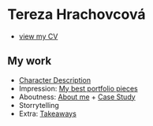 # Tereza Hrachovcová
- [view my CV](04_resume/index.md)
## My work
- [Character Description](01.md/01-character-description.md)
- Impression: [My best portfolio pieces](02_impression.md/index.md)
- Aboutness: [About me](03_aboutness/index.md) + [Case Study](03_aboutness/case_study.md)
- Storrytelling
- Extra: [Takeaways](07_takeaways/index.md)

